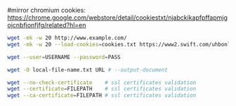#mirror
chromium cookies: https://chrome.google.com/webstore/detail/cookiestxt/njabckikapfpffapmjgojcnbfjonfjfg/related?hl=en
```sh
wget -mk -w 20 http://www.example.com/
wget -mk -w 20 --load-cookies=cookies.txt https://www2.swift.com/uhbonline/books/public/en_uk/ufsm_20160722/index.htm

wget --user=USERNAME --password=PASS

wget -O local-file-name.txt URL # --output-document

wget --no-check-certificate    # ssl certificates validation
wget --certificate=FILEPATH    # ssl certificates validation
wget --ca-certificate=FILEPATH # ssl certificates validation
```
